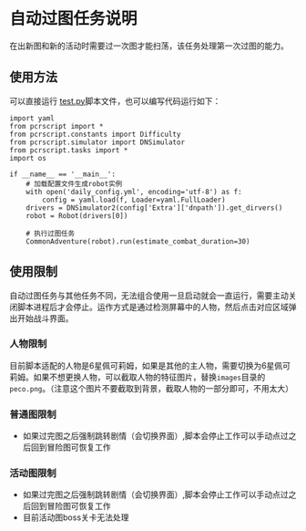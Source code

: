 # 自动过图任务说明

在出新图和新的活动时需要过一次图才能扫荡，该任务处理第一次过图的能力。

## 使用方法

可以直接运行 [test.py](test.py)脚本文件，也可以编写代码运行如下：
```python3
import yaml
from pcrscript import *
from pcrscript.constants import Difficulty
from pcrscript.simulator import DNSimulator
from pcrscript.tasks import *
import os

if __name__ == '__main__':
    # 加载配置文件生成robot实例
    with open('daily_config.yml', encoding='utf-8') as f:
        config = yaml.load(f, Loader=yaml.FullLoader)
    drivers = DNSimulator2(config['Extra']['dnpath']).get_dirvers()
    robot = Robot(drivers[0])
    
    # 执行过图任务
    CommonAdventure(robot).run(estimate_combat_duration=30)
```

## 使用限制

自动过图任务与其他任务不同，无法组合使用一旦启动就会一直运行，需要主动关闭脚本进程后才会停止。运作方式是通过检测屏幕中的人物，然后点击对应区域弹出开始战斗界面。

### 人物限制

目前脚本适配的人物是6星佩可莉姆，如果是其他的主人物，需要切换为6星佩可莉姆。如果不想更换人物，可以截取人物的特征图片，替换`images`目录的`peco.png`。（注意这个图片不要截取到背景，截取人物的一部分即可，不用太大）

### 普通图限制

* 如果过完图之后强制跳转剧情（会切换界面）,脚本会停止工作可以手动点过之后回到冒险图可恢复工作

### 活动图限制

* 如果过完图之后强制跳转剧情（会切换界面）,脚本会停止工作可以手动点过之后回到冒险图可恢复工作
* 目前活动图boss关卡无法处理